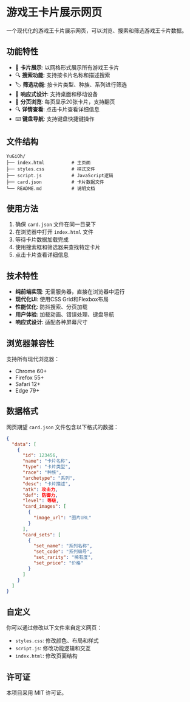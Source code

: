 # 游戏王卡片展示网页

一个现代化的游戏王卡片展示网页，可以浏览、搜索和筛选游戏王卡片数据。

## 功能特性

- 🎴 **卡片展示**: 以网格形式展示所有游戏王卡片
- 🔍 **搜索功能**: 支持按卡片名称和描述搜索
- 🏷️ **筛选功能**: 按卡片类型、种族、系列进行筛选
- 📱 **响应式设计**: 支持桌面和移动设备
- 📄 **分页浏览**: 每页显示20张卡片，支持翻页
- 🔍 **详情查看**: 点击卡片查看详细信息
- ⌨️ **键盘导航**: 支持键盘快捷键操作

## 文件结构

```
YuGiOh/
├── index.html          # 主页面
├── styles.css          # 样式文件
├── script.js           # JavaScript逻辑
├── card.json           # 卡片数据文件
└── README.md           # 说明文档
```

## 使用方法

1. 确保 `card.json` 文件在同一目录下
2. 在浏览器中打开 `index.html` 文件
3. 等待卡片数据加载完成
4. 使用搜索框和筛选器来查找特定卡片
5. 点击卡片查看详细信息

## 技术特性

- **纯前端实现**: 无需服务器，直接在浏览器中运行
- **现代化UI**: 使用CSS Grid和Flexbox布局
- **性能优化**: 防抖搜索、分页加载
- **用户体验**: 加载动画、错误处理、键盘导航
- **响应式设计**: 适配各种屏幕尺寸

## 浏览器兼容性

支持所有现代浏览器：
- Chrome 60+
- Firefox 55+
- Safari 12+
- Edge 79+

## 数据格式

网页期望 `card.json` 文件包含以下格式的数据：

```json
{
  "data": [
    {
      "id": 123456,
      "name": "卡片名称",
      "type": "卡片类型",
      "race": "种族",
      "archetype": "系列",
      "desc": "卡片描述",
      "atk": 攻击力,
      "def": 防御力,
      "level": 等级,
      "card_images": [
        {
          "image_url": "图片URL"
        }
      ],
      "card_sets": [
        {
          "set_name": "系列名称",
          "set_code": "系列编号",
          "set_rarity": "稀有度",
          "set_price": "价格"
        }
      ]
    }
  ]
}
```

## 自定义

你可以通过修改以下文件来自定义网页：

- `styles.css`: 修改颜色、布局和样式
- `script.js`: 修改功能逻辑和交互
- `index.html`: 修改页面结构

## 许可证

本项目采用 MIT 许可证。